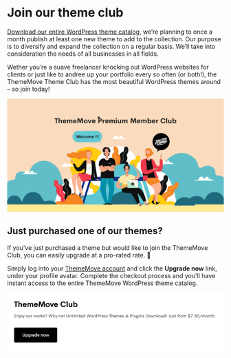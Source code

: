 # Join our theme club

[Download our entire WordPress theme catalog](https://thememove.com/pricing/), we’re planning to once a month publish at least one new theme to add to the collection. Our purpose is to diversify and expand the collection on a regular basis. We’ll take into consideration the needs of all businesses in all fields.

Wether you’re a suave freelancer knocking out WordPress websites for clients or just like to andree up your portfolio every so often (or both!), the ThemeMove Theme Club has the most beautiful WordPress themes around – so join today!

![ThemeMove Premium Member Club](images/thememove-premium-member-club.png)

## Just purchased one of our themes?

If you've just purchased a theme but would like to join the ThemeMove Club, you can easily upgrade at a pro-rated rate. 🙌

Simply log into your [ThemeMove account](https://thememove.com/dashboard/) and click the **Upgrade now** link, under your profile avatar. Complete the checkout process and you'll have instant access to the entire ThemeMove WordPress theme catalog.

![Upgrade now](images/upgrade-now.png)